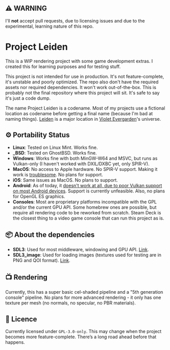 ## ⚠️ WARNING
I'll **not** accept pull requests, due to licensing issues and due to the experimental, learning nature of this repo.

# Project Leiden
This is a WIP rendering project with some game development extras. I created this for learning purposes and for testing stuff.

This project is not intended for use in production. It's not feature-complete, it's unstable and poorly optimized. The repo also don't have the required assets nor required dependencies. It won't work out-of-the-box. This is probably not the final repository where this project will sit. It's safe to say it's just a code dump.

The name Project Leiden is a codename. Most of my projects use a fictional location as codename before getting a final name (because I'm bad at naming things). [Leiden](https://violet-evergarden.fandom.com/wiki/Leiden) is a major location in [Violet Evergarden](https://en.wikipedia.org/wiki/Violet_Evergarden)'s universe.

## ⚙️ Portability Status
- **Linux**: Tested on Linux Mint. Works fine.
- **_BSD**: Tested on GhostBSD. Works fine.
- **Windows**: Works fine with both MinGW-W64 and MSVC, but runs as Vulkan-only (I haven't worked with DXIL/DXBC yet, only SPIR-V).
- **MacOS**: No access to Apple hardware. No SPIR-V support. Making it work is [troublesome](https://github.com/libsdl-org/SDL/blob/main/docs/README-macos.md). No plans for support.
- **iOS**: Same issues as MacOS. No plans to support.
- **Android**: As of today, it [doesn't work at all, due to poor Vulkan support on most Android devices](https://github.com/libsdl-org/SDL/issues/12652#issuecomment-2755770682). Support is currently unfeasible. Also, no plans for OpenGL ES graphics.
- **Consoles**: Most are proprietary platforms incompatible with the GPL and/or the current GPU API. Some homebrew ones are possible, but require all rendering code to be reworked from scratch. Steam Deck is the closest thing to a video game console that can run this project as is.

## 📦 About the dependencies
- **SDL3**: Used for most middleware, windowing and GPU API. [Link](https://github.com/libsdl-org/SDL).
- **SDL3_image**: Used for loading images (textures used for testing are in PNG and QOI format). [Link](https://github.com/libsdl-org/SDL_image).

## 📺 Rendering
Currently, this has a super basic cel-shaded pipeline and a "5th generation console" pipeline. No plans for more advanced rendering - it only has one texture per mesh (no normals, no specular, no PBR materials).

## 📝 Licence
Currently licensed under `GPL-3.0-only`. This may change when the project becomes more feature-complete. There’s a long road ahead before that happens.
